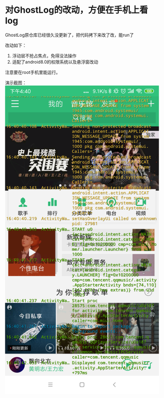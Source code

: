 # 对GhostLog的改动，方便在手机上看log
GhostLog原仓库已经很久没更新了，把代码拷下来改了改，能run了

改动如下：
1. 浮动层不抢占焦点，免得没法操作
2. 适配了android8.0的权限系统以及悬浮窗改动

注意要在root手机里能运行。

演示截图：
![image](https://github.com/fengxch/GhostLogUpdate/blob/master/image/screenshot.png)
